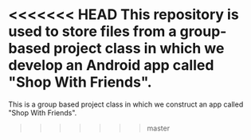 <<<<<<< HEAD
This repository is used to store files from a group-based project class in which we develop an Android app called "Shop With Friends".
=======
This is a group based project class in which we construct an app called "Shop With Friends".
>>>>>>> master
